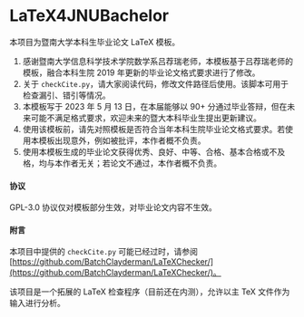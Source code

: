 # LaTeX4JNUBachelor

本项目为暨南大学本科生毕业论文 LaTeX 模板。

1) 感谢暨南大学信息科学技术学院数学系吕荐瑞老师，本模板基于吕荐瑞老师的模板，融合本科生院 2019 年更新的毕业论文格式要求进行了修改。
2) 关于 ``checkCite.py``，请大家阅读代码，修改文件路径后使用。该脚本可用于检查漏引、错引等情况。
3) 本模板写于 2023 年 5 月 13 日，在本届能够以 90+ 分通过毕业答辩，但在未来可能不满足格式要求，欢迎未来的暨大本科毕业生提出更新建议。
4) 使用该模板前，请先对照模板是否符合当年本科生院毕业论文格式要求。若使用本模板出现意外，例如被批评，本作者概不负责。
5) 使用本模板生成的毕业论文获得优秀、良好、中等、合格、基本合格或不及格，均与本作者无关；若论文不通过，本作者概不负责。

#### 协议

GPL-3.0 协议仅对模板部分生效，对毕业论文内容不生效。

#### 附言

本项目中提供的 ``checkCite.py`` 可能已经过时，请参阅 [https://github.com/BatchClayderman/LaTeXChecker/](https://github.com/BatchClayderman/LaTeXChecker/)。

该项目是一个拓展的 LaTeX 检查程序（目前还在内测），允许以主 TeX 文件作为输入进行分析。
